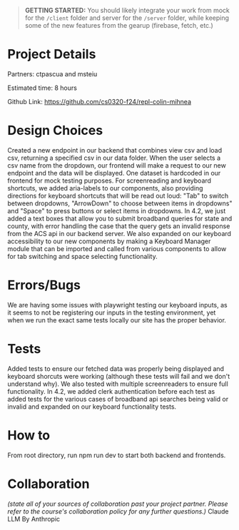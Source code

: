 > **GETTING STARTED:** You should likely integrate your work from mock for the `/client` folder and server for the `/server` folder, while keeping some of the new features from the gearup (firebase, fetch, etc.)

# Project Details
Partners: ctpascua and msteiu

Estimated time: 8 hours

Github Link: https://github.com/cs0320-f24/repl-colin-mihnea
# Design Choices
Created a new endpoint in our backend that combines view csv and load csv, returning a specified csv in our data folder. When the user selects a csv name from the dropdown, our frontend will make a request to our new endpoint and the data will be displayed. One dataset is hardcoded in our frontend for mock testing purposes. For screenreading and keyboard shortcuts, we added aria-labels to our components, also providing directions for keyboard shortcuts that will be read out loud: "Tab" to switch between dropdowns, "ArrowDown" to choose between items in dropdowns" and "Space" to press buttons or select items in dropdowns. In 4.2, we just added a text boxes that allow you to submit broadband queries for state and county, with error handling the case that the query gets an invalid response from the ACS api in our backend server. We also expanded on our keyboard accessibility to our new components by making a Keyboard Manager module that can be imported and called from various components to allow for tab switching and space selecting functionality. 
# Errors/Bugs
We are having some issues with playwright testing our keyboard inputs, as it seems to not be registering our inputs in the testing environment, yet when we run the exact same tests locally our site has the proper behavior.
# Tests
Added tests to ensure our fetched data was properly being displayed and keyboard shorcuts were working (although these tests will fail and we don't understand why). We also tested with multiple screenreaders to ensure full functionality. In 4.2, we added clerk authentication before each test as added tests for the various cases of broadband api searches being valid or invalid and expanded on our keyboard functionality tests.
# How to
From root directory, run npm run dev to start both backend and frontends.
# Collaboration
*(state all of your sources of collaboration past your project partner. Please refer to the course's collaboration policy for any further questions.)*
Claude LLM By Anthropic